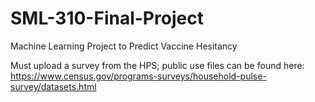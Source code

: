 # SML-310-Final-Project
Machine Learning Project to Predict Vaccine Hesitancy

Must upload a survey from the HPS;
public use files can be found here: https://www.census.gov/programs-surveys/household-pulse-survey/datasets.html

